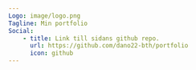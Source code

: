 ```yaml
---
Logo: image/logo.png
Tagline: Min portfolio
Social:
    - title: Link till sidans github repo.
      url: https://github.com/dano22-bth/portfolio
      icon: github
---
```

